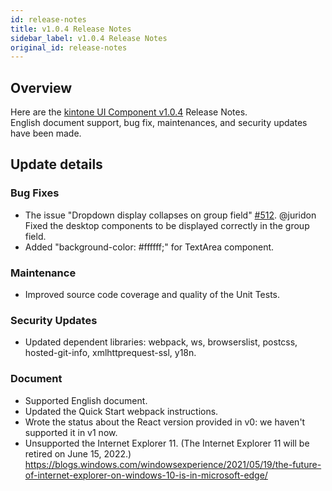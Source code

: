 ```yaml
---
id: release-notes
title: v1.0.4 Release Notes
sidebar_label: v1.0.4 Release Notes
original_id: release-notes
---
```


## Overview

Here are the [kintone UI Component v1.0.4](https://github.com/kintone-labs/kintone-ui-component/releases/tag/v1.0.4) Release Notes.<br/>
English document support, bug fix, maintenances, and security updates have been made.

## Update details
### Bug Fixes
- The issue "Dropdown display collapses on group field" [#512](https://github.com/kintone-labs/kintone-ui-component/issues/512). @juridon<br/>
  Fixed the desktop components to be displayed correctly in the group field.
- Added "background-color: #ffffff;" for TextArea component.

### Maintenance
- Improved source code coverage and quality of the Unit Tests.

### Security Updates
- Updated dependent libraries: webpack, ws, browserslist, postcss, hosted-git-info, xmlhttprequest-ssl, y18n.

### Document
- Supported English document.
- Updated the Quick Start webpack instructions.
- Wrote the status about the React version provided in v0: we haven't supported it in v1 now.
- Unsupported the Internet Explorer 11. (The Internet Explorer 11 will be retired on June 15, 2022.)<br/>
  https://blogs.windows.com/windowsexperience/2021/05/19/the-future-of-internet-explorer-on-windows-10-is-in-microsoft-edge/

